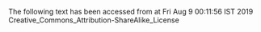 The following text has been accessed from at Fri Aug 9 00:11:56 IST 2019
Creative_Commons_Attribution-ShareAlike_License
